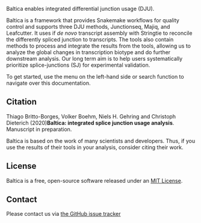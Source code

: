 Baltica enables integrated differential junction usage (DJU). 

Baltica is a framework that provides Snakemake workflows for quality control and supports three DJU methods, Junctionseq, Majiq, and Leafcutter. It uses if _de novo_ transcript assembly with Stringtie to reconcile the differently spliced junction to transcripts. The tools also contain methods to process and integrate the results from the tools, allowing us to analyze the global changes in transcription biotype and do further downstream analysis. Our long term aim is to help users systematically prioritize splice-junctions (SJ) for experimental validation.

To get started, use the menu on the left-hand side or search function to navigate over this documentation. 
  
## Citation

Thiago Britto-Borges, Volker Boehm, Niels H. Gehring and Christoph Dieterich (2020)__Baltica: integrated splice junction usage analysis__. 
Manuscript in preparation.

Baltica is based on the work of many scientists and developers. Thus, if you use the results of their tools in your analysis, consider citing their work.

## License
Baltica is a free, open-source software released under an [MIT License](https://github.com/dieterich-lab/Baltica/blob/master/LICENSE).

## Contact
Please contact us via [the GitHub issue tracker](https://github.com/dieterich-lab/Baltica/issues)